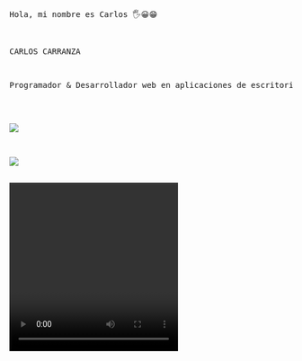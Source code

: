 <html>
<pre>
<body>



Hola, mi nombre es Carlos 🖐😀😁


CARLOS CARRANZA <br/>
<p>Programador & Desarrollador web en aplicaciones de escritorio.</p>
 


<a href="mailto:iesc_jcarlos@hotmail.com" target="blank"><img src="https://img.shields.io/badge/Gmail-D14836?style=for-the-badge&logo=gmail&logoColor=white"></a>



<a href="https://www.linkedin.com/in/jcarlos-carranza/" target="blank"><img src="https://img.shields.io/badge/LinkedIn-0077B5?style=for-the-badge&logo=linkedin&logoColor=white"></a>

<video autoplay="https://www.youtube.com/watch?v=ZtfXKrdxi0k" width="300px" height="300px">


</body> 
  
  </html>



